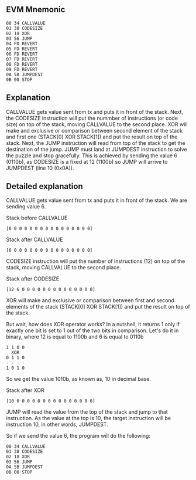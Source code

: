 ## EVM Mnemonic

```
00 34 CALLVALUE
01 38 CODESIZE
02 18 XOR
03 56 JUMP
04 FD REVERT
05 FD REVERT
06 FD REVERT
07 FD REVERT
08 FD REVERT
09 FD REVERT
0A 5B JUMPDEST
0B 00 STOP
```

## Explanation

CALLVALUE gets value sent from tx and puts it in front of the stack. Next, the CODESIZE instruction will put the
nummber of instructions (or code size) on top of the stack, moving CALLVALUE to the second place. XOR will make and exclusive or comparison between second element of the stack and first one (STACK[0] XOR STACK[1]) and put the result on top of the stack. Next, the JUMP instruction will read from top of the stack to get the destination of the jump. JUMP must land at JUMPDEST instruction to solve the puzzle and stop gracefully. This is achieved by sending the value 6 (0110b), as CODESIZE is a fixed at 12 (1100b) so JUMP will arrive to JUMPDEST (line 10 (0x0A)).

## Detailed explanation

CALLVALUE gets value sent from tx and puts it in front of the stack. We are sending value 6.

Stack before CALLVALUE

```
[0 0 0 0 0 0 0 0 0 0 0 0 0 0 0 0]
```

Stack after CALLVALUE

```
[6 0 0 0 0 0 0 0 0 0 0 0 0 0 0 0]
```

CODESIZE instruction will put the number of instructions (12) on top of the stack, moving CALLVALUE to the second place.

Stack after CODESIZE

```
[12 6 0 0 0 0 0 0 0 0 0 0 0 0 0 0]
```

XOR will make and exclusive or comparison between first and second elements of the stack (STACK[0] XOR STACK[1]) and put the result on top of the stack.

But wait, how does XOR operator works? In a nutshell, it returns 1 only if exactly one bit is set to 1 out of the two bits in comparison. Let's do it in binary, where 12 is equal to 1100b and 6 is equal to 0110b

```
1 1 0 0
  XOR
0 1 1 0
- - - -
1 0 1 0
```

So we get the value 1010b, as known as, 10 in decimal base.

Stack after XOR

```
[10 0 0 0 0 0 0 0 0 0 0 0 0 0 0 0]
```

JUMP will read the value from the top of the stack and jump to that instruction. As the value at the top is 10,
the target instruction will be instruction 10, in other words, JUMPDEST.

So if we send the value 6, the program will do the following:

```
00 34 CALLVALUE
01 38 CODESIZE
02 18 XOR
03 56 JUMP
0A 5B JUMPDEST
0B 00 STOP
```
